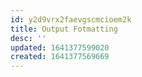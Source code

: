 ```yaml
---
id: y2d9vrx2faevgscmcioem2k
title: Output Fotmatting
desc: ''
updated: 1641377599020
created: 1641377569669
---
```



